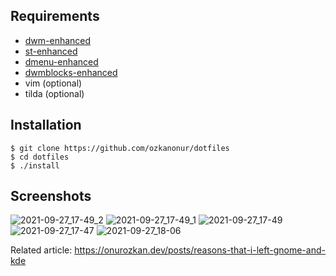 Requirements
--------------------
- [dwm-enhanced](https://github.com/ozkanonur/dwm-enhanced)
- [st-enhanced](https://github.com/ozkanonur/st-enhanced)
- [dmenu-enhanced](https://github.com/ozkanonur/dmenu-enhanced)
- [dwmblocks-enhanced](https://github.com/ozkanonur/dwmblocks-enhanced)
- vim   (optional)
- tilda (optional)


Installation
--------------------
```console
$ git clone https://github.com/ozkanonur/dotfiles
$ cd dotfiles
$ ./install
```


Screenshots
--------------------
![2021-09-27_17-49_2](https://user-images.githubusercontent.com/39852038/134932350-95ae6ea6-5800-465a-8b7f-856360a117a1.png)
![2021-09-27_17-49_1](https://user-images.githubusercontent.com/39852038/134932359-05ff26c9-0ff5-453b-a2e7-014e37c187d5.png)
![2021-09-27_17-49](https://user-images.githubusercontent.com/39852038/134932363-c5ac3e94-fb21-47bb-ad27-32ed87e8a40d.png)
![2021-09-27_17-47](https://user-images.githubusercontent.com/39852038/134932367-7913970c-bf81-4bd2-a699-55c15ce9f7d3.png)
![2021-09-27_18-06](https://user-images.githubusercontent.com/39852038/134935174-e5ccebe0-d718-438d-9352-fa7446b893dd.png)



Related article: https://onurozkan.dev/posts/reasons-that-i-left-gnome-and-kde
